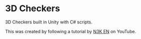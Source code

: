 # 3D Checkers

3D Checkers built in Unity with C# scripts.

This was created by following a tutorial by [N3K EN](https://www.n3k.ca/) on YouTube.
